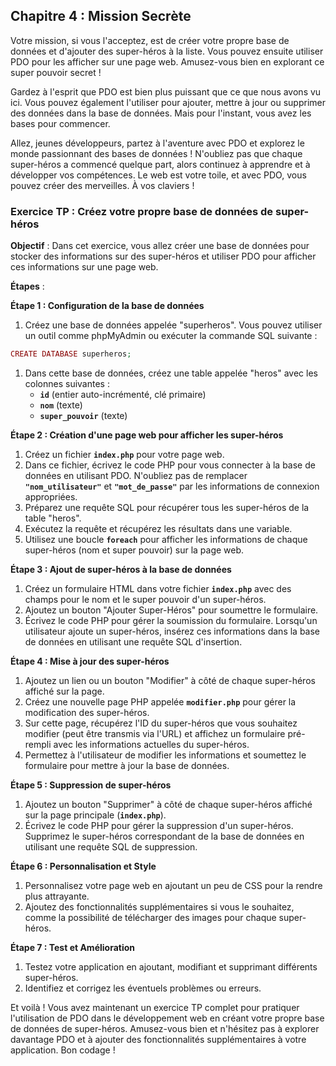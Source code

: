 ## **Chapitre 4 : Mission Secrète**

Votre mission, si vous l'acceptez, est de créer votre propre base de données et d'ajouter des super-héros à la liste. Vous pouvez ensuite utiliser PDO pour les afficher sur une page web. Amusez-vous bien en explorant ce super pouvoir secret !

Gardez à l'esprit que PDO est bien plus puissant que ce que nous avons vu ici. Vous pouvez également l'utiliser pour ajouter, mettre à jour ou supprimer des données dans la base de données. Mais pour l'instant, vous avez les bases pour commencer.

Allez, jeunes développeurs, partez à l'aventure avec PDO et explorez le monde passionnant des bases de données ! N'oubliez pas que chaque super-héros a commencé quelque part, alors continuez à apprendre et à développer vos compétences. Le web est votre toile, et avec PDO, vous pouvez créer des merveilles. À vos claviers !

### **Exercice TP : Créez votre propre base de données de super-héros**

**Objectif** : Dans cet exercice, vous allez créer une base de données pour stocker des informations sur des super-héros et utiliser PDO pour afficher ces informations sur une page web.

**Étapes** :

**Étape 1 : Configuration de la base de données**

1. Créez une base de données appelée "superheros". Vous pouvez utiliser un outil comme phpMyAdmin ou exécuter la commande SQL suivante :

```php
CREATE DATABASE superheros;
```

1. Dans cette base de données, créez une table appelée "heros" avec les colonnes suivantes :
    - **`id`** (entier auto-incrémenté, clé primaire)
    - **`nom`** (texte)
    - **`super_pouvoir`** (texte)

**Étape 2 : Création d'une page web pour afficher les super-héros**

1. Créez un fichier **`index.php`** pour votre page web.
2. Dans ce fichier, écrivez le code PHP pour vous connecter à la base de données en utilisant PDO. N'oubliez pas de remplacer **`"nom_utilisateur"`** et **`"mot_de_passe"`** par les informations de connexion appropriées.
3. Préparez une requête SQL pour récupérer tous les super-héros de la table "heros".
4. Exécutez la requête et récupérez les résultats dans une variable.
5. Utilisez une boucle **`foreach`** pour afficher les informations de chaque super-héros (nom et super pouvoir) sur la page web.

**Étape 3 : Ajout de super-héros à la base de données**

1. Créez un formulaire HTML dans votre fichier **`index.php`** avec des champs pour le nom et le super pouvoir d'un super-héros.
2. Ajoutez un bouton "Ajouter Super-Héros" pour soumettre le formulaire.
3. Écrivez le code PHP pour gérer la soumission du formulaire. Lorsqu'un utilisateur ajoute un super-héros, insérez ces informations dans la base de données en utilisant une requête SQL d'insertion.

**Étape 4 : Mise à jour des super-héros**

1. Ajoutez un lien ou un bouton "Modifier" à côté de chaque super-héros affiché sur la page.
2. Créez une nouvelle page PHP appelée **`modifier.php`** pour gérer la modification des super-héros.
3. Sur cette page, récupérez l'ID du super-héros que vous souhaitez modifier (peut être transmis via l'URL) et affichez un formulaire pré-rempli avec les informations actuelles du super-héros.
4. Permettez à l'utilisateur de modifier les informations et soumettez le formulaire pour mettre à jour la base de données.

**Étape 5 : Suppression de super-héros**

1. Ajoutez un bouton "Supprimer" à côté de chaque super-héros affiché sur la page principale (**`index.php`**).
2. Écrivez le code PHP pour gérer la suppression d'un super-héros. Supprimez le super-héros correspondant de la base de données en utilisant une requête SQL de suppression.

**Étape 6 : Personnalisation et Style**

1. Personnalisez votre page web en ajoutant un peu de CSS pour la rendre plus attrayante.
2. Ajoutez des fonctionnalités supplémentaires si vous le souhaitez, comme la possibilité de télécharger des images pour chaque super-héros.

**Étape 7 : Test et Amélioration**

1. Testez votre application en ajoutant, modifiant et supprimant différents super-héros.
2. Identifiez et corrigez les éventuels problèmes ou erreurs.

Et voilà ! Vous avez maintenant un exercice TP complet pour pratiquer l'utilisation de PDO dans le développement web en créant votre propre base de données de super-héros. Amusez-vous bien et n'hésitez pas à explorer davantage PDO et à ajouter des fonctionnalités supplémentaires à votre application. Bon codage !

###